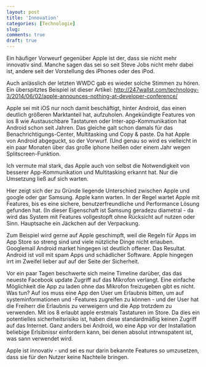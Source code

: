 ```yaml
---
layout: post
title: 'Innovation'
categories: [Technologie]
slug: 
comments: true
draft: true
---
```


Ein häufiger Vorweurf gegenüber Apple ist der, dass sie nicht mehr innovativ sind. Manche sagen das sei so seit Steve Jobs nicht mehr dabei ist, andere seit der Vorstellung des iPhones oder des iPod. 

Auch anlässlich der letzten WWDC gab es wieder solche Stimmen zu hören. Ein überspitztes Beispiel ist dieser Artikel: http://247wallst.com/technology-3/2014/06/02/apple-announces-nothing-at-developer-conference/

Apple sei mit iOS nur noch damit beschäftigt, hinter Android, das einen deutlich größeren Marktanteil hat, aufzuholen. Angekündigte Features von ios 8 wie Austauschbare Tastaturen oder Inter-app-Kommunikation hat Android schon seit Jahren. Das gleiche galt schon damals für das Benachrichtigungs-Center, Multitasking und Copy & paste. Da hat Apple von Android abgeguckt, so der Vorwurf. (Und genau so wird es vielleicht in ein paar Monaten über das große iphone heißen oder einem Jahr wegen Splitscreen-Funktion. 

Ich vermute mal stark, das Apple auch von selbst die Notwendigkeit von besserer App-Kommunikation und Multitasking erkannt hat. Nur die Umsetzung ließ auf sich warten. 

Hier zeigt sich der zu Gründe liegende Unterschied zwischen Apple und google oder gar Samsung. Apple kann warten. In der Regel wartet Apple mit Features, bis es eine sichere, benutzerfreundliche und Performance Lösung gefunden hat. (In dieser Eigenschaft ist Samsung geradezu diametral - da wird das System mit Features vollgestopft ohne Rücksicht auf nutzen oder Sinn. Hauptsache ein Jäckchen auf der Verpackung. 

Zum Beispiel wird gerne auf Apple geschimpft, weil die Regeln für Apps im App Store so streng sind und viele nützliche Dinge nicht erlauben. Googlemail Android market hingegen ist deutlich offener. Das Resultat. Android ist voll mit spam Apps und schädlicher Software. Apple hingegen irrt im Zweifel lieber auf auf der Seite der Sicherheit. 

Vor ein paar Tagen beschwerte sich meine Timeline darüber, das das neueste Facebook update Zugriff auf das Mikrofon verlangt. Eine einfache Möglichkeit die App zu laden ohne das Mikrofon freizugeben gibt es nicht. Was tun? Auf ios muss eine App den User um Erlaubnis bitten, um auf systeminformationen und -Features zugreifen zu können - und der User hat die Freiherr die Erlaubnis zu verweigern und die App trotzdem zu verwenden. Mit ios 8 erlaubt apple erstmals Tastaturen im Store. Da dies ein potentielles sicherheitsrisiko ist, haben diese standardmäßig keinen Zugriff auf das Internet. Ganz anders bei Android, wo eine App vor der Installation beliebige Erlsibnissr einfordern kann, bei denen absolut intrwnspatent ist, was sann verwendet wird.

Apple ist innovativ - und sei es nur darin bekannte Features so umzusetzen, dass sie für den Nutzer keine Nachteile bringen. 
